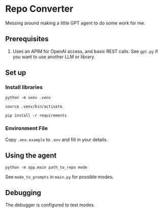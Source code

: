 # Repo Converter

Messing around making a little GPT agent to do some work for me.

## Prerequisites

1. Uses an APIM for OpenAI access, and basic REST calls. See `gpt.py` if you want to use another LLM or library.

## Set up

### Install libraries

`python -m venv .venv`

`source .venv/bin/activate`

`pip install -r requirements`

### Environment File

Copy `.env.example` to `.env` and fill in your details.

## Using the agent

`python -m app.main path_to_repo mode`

See `mode_to_prompts` in `main.py` for possible modes.

## Debugging

The debugger is configured to test modes.
